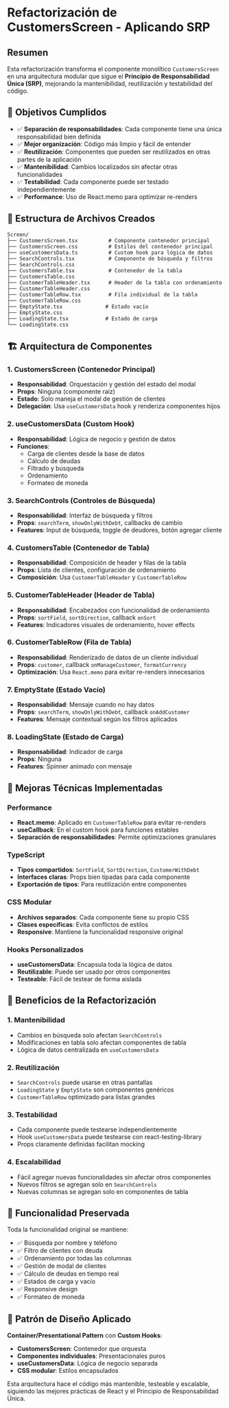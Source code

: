 # Refactorización de CustomersScreen - Aplicando SRP

## Resumen
Esta refactorización transforma el componente monolítico `CustomersScreen` en una arquitectura modular que sigue el **Principio de Responsabilidad Única (SRP)**, mejorando la mantenibilidad, reutilización y testabilidad del código.

## 🎯 Objetivos Cumplidos

- ✅ **Separación de responsabilidades**: Cada componente tiene una única responsabilidad bien definida
- ✅ **Mejor organización**: Código más limpio y fácil de entender
- ✅ **Reutilización**: Componentes que pueden ser reutilizados en otras partes de la aplicación
- ✅ **Mantenibilidad**: Cambios localizados sin afectar otras funcionalidades
- ✅ **Testabilidad**: Cada componente puede ser testado independientemente
- ✅ **Performance**: Uso de React.memo para optimizar re-renders

## 📁 Estructura de Archivos Creados

```
Screen/
├── CustomersScreen.tsx          # Componente contenedor principal
├── CustomersScreen.css          # Estilos del contenedor principal
├── useCustomersData.ts          # Custom hook para lógica de datos
├── SearchControls.tsx           # Componente de búsqueda y filtros
├── SearchControls.css          
├── CustomersTable.tsx           # Contenedor de la tabla
├── CustomersTable.css          
├── CustomerTableHeader.tsx      # Header de la tabla con ordenamiento
├── CustomerTableHeader.css     
├── CustomerTableRow.tsx         # Fila individual de la tabla
├── CustomerTableRow.css        
├── EmptyState.tsx              # Estado vacío
├── EmptyState.css             
├── LoadingState.tsx            # Estado de carga
└── LoadingState.css           
```

## 🏗️ Arquitectura de Componentes

### 1. **CustomersScreen** (Contenedor Principal)
- **Responsabilidad**: Orquestación y gestión del estado del modal
- **Props**: Ninguna (componente raíz)
- **Estado**: Solo maneja el modal de gestión de clientes
- **Delegación**: Usa `useCustomersData` hook y renderiza componentes hijos

### 2. **useCustomersData** (Custom Hook)
- **Responsabilidad**: Lógica de negocio y gestión de datos
- **Funciones**: 
  - Carga de clientes desde la base de datos
  - Cálculo de deudas
  - Filtrado y búsqueda
  - Ordenamiento
  - Formateo de moneda

### 3. **SearchControls** (Controles de Búsqueda)
- **Responsabilidad**: Interfaz de búsqueda y filtros
- **Props**: `searchTerm`, `showOnlyWithDebt`, callbacks de cambio
- **Features**: Input de búsqueda, toggle de deudores, botón agregar cliente

### 4. **CustomersTable** (Contenedor de Tabla)
- **Responsabilidad**: Composición de header y filas de la tabla
- **Props**: Lista de clientes, configuración de ordenamiento
- **Composición**: Usa `CustomerTableHeader` y `CustomerTableRow`

### 5. **CustomerTableHeader** (Header de Tabla)
- **Responsabilidad**: Encabezados con funcionalidad de ordenamiento
- **Props**: `sortField`, `sortDirection`, callback `onSort`
- **Features**: Indicadores visuales de ordenamiento, hover effects

### 6. **CustomerTableRow** (Fila de Tabla)
- **Responsabilidad**: Renderizado de datos de un cliente individual
- **Props**: `customer`, callback `onManageCustomer`, `formatCurrency`
- **Optimización**: Usa `React.memo` para evitar re-renders innecesarios

### 7. **EmptyState** (Estado Vacío)
- **Responsabilidad**: Mensaje cuando no hay datos
- **Props**: `searchTerm`, `showOnlyWithDebt`, callback `onAddCustomer`
- **Features**: Mensaje contextual según los filtros aplicados

### 8. **LoadingState** (Estado de Carga)
- **Responsabilidad**: Indicador de carga
- **Props**: Ninguna
- **Features**: Spinner animado con mensaje

## 🔧 Mejoras Técnicas Implementadas

### Performance
- **React.memo**: Aplicado en `CustomerTableRow` para evitar re-renders
- **useCallback**: En el custom hook para funciones estables
- **Separación de responsabilidades**: Permite optimizaciones granulares

### TypeScript
- **Tipos compartidos**: `SortField`, `SortDirection`, `CustomerWithDebt`
- **Interfaces claras**: Props bien tipadas para cada componente
- **Exportación de tipos**: Para reutilización entre componentes

### CSS Modular
- **Archivos separados**: Cada componente tiene su propio CSS
- **Clases específicas**: Evita conflictos de estilos
- **Responsive**: Mantiene la funcionalidad responsive original

### Hooks Personalizados
- **useCustomersData**: Encapsula toda la lógica de datos
- **Reutilizable**: Puede ser usado por otros componentes
- **Testeable**: Fácil de testear de forma aislada

## 🚀 Beneficios de la Refactorización

### 1. **Mantenibilidad**
- Cambios en búsqueda solo afectan `SearchControls`
- Modificaciones en tabla solo afectan componentes de tabla
- Lógica de datos centralizada en `useCustomersData`

### 2. **Reutilización**
- `SearchControls` puede usarse en otras pantallas
- `LoadingState` y `EmptyState` son componentes genéricos
- `CustomerTableRow` optimizado para listas grandes

### 3. **Testabilidad**
- Cada componente puede testearse independientemente
- Hook `useCustomersData` puede testearse con react-testing-library
- Props claramente definidas facilitan mocking

### 4. **Escalabilidad**
- Fácil agregar nuevas funcionalidades sin afectar otros componentes
- Nuevos filtros se agregan solo en `SearchControls`
- Nuevas columnas se agregan solo en componentes de tabla

## 🔄 Funcionalidad Preservada

Toda la funcionalidad original se mantiene:
- ✅ Búsqueda por nombre y teléfono
- ✅ Filtro de clientes con deuda
- ✅ Ordenamiento por todas las columnas
- ✅ Gestión de modal de clientes
- ✅ Cálculo de deudas en tiempo real
- ✅ Estados de carga y vacío
- ✅ Responsive design
- ✅ Formateo de moneda

## 🎨 Patrón de Diseño Aplicado

**Container/Presentational Pattern** con **Custom Hooks**:
- **CustomersScreen**: Contenedor que orquesta
- **Componentes individuales**: Presentacionales puros
- **useCustomersData**: Lógica de negocio separada
- **CSS modular**: Estilos encapsulados

Esta arquitectura hace el código más mantenible, testeable y escalable, siguiendo las mejores prácticas de React y el Principio de Responsabilidad Única.